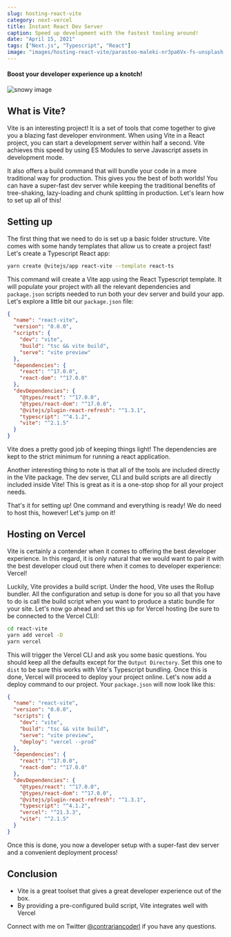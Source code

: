 ```yaml
---
slug: hosting-react-vite
category: next-vercel
title: Instant React Dev Server
caption: Speed up development with the fastest tooling around!
date: "April 15, 2021"
tags: ["Next.js", "Typescript", "React"]
image: "images/hosting-react-vite/parastoo-maleki-nr3pa6Vx-fs-unsplash.jpg"
---
```


#### **Boost your developer experience up a knotch!**

![snowy image](images/hosting-react-vite/lukas-zischke-9UiLvaIbG3g-unsplash.jpg)

## **What is Vite?**

Vite is an interesting project! It is a set of tools that come together to give
you a blazing fast developer environment. When using Vite in a React project,
you can start a development server within half a second. Vite achieves this
speed by using ES Modules to serve Javascript assets in development mode.

It also offers a build command that will bundle your code in a more traditional
way for production. This gives you the best of both worlds! You can have a
super-fast dev server while keeping the traditional benefits of tree-shaking,
lazy-loading and chunk splitting in production. Let's learn how to set up all of
this!

## Setting up

The first thing that we need to do is set up a basic folder structure. Vite
comes with some handy templates that allow us to create a project fast! Let's
create a Typescript React app:

```sh
yarn create @vitejs/app react-vite --template react-ts
```

This command will create a Vite app using the React Typescript template. It will
populate your project with all the relevant dependencies and `package.json`
scripts needed to run both your dev server and build your app. Let's explore a
little bit our `package.json` file:

```json
{
  "name": "react-vite",
  "version": "0.0.0",
  "scripts": {
    "dev": "vite",
    "build": "tsc && vite build",
    "serve": "vite preview"
  },
  "dependencies": {
    "react": "^17.0.0",
    "react-dom": "^17.0.0"
  },
  "devDependencies": {
    "@types/react": "^17.0.0",
    "@types/react-dom": "^17.0.0",
    "@vitejs/plugin-react-refresh": "^1.3.1",
    "typescript": "^4.1.2",
    "vite": "^2.1.5"
  }
}
```

Vite does a pretty good job of keeping things light! The dependencies are kept
to the strict minimum for running a react application.

Another interesting thing to note is that all of the tools are included directly
in the Vite package. The dev server, CLI and build scripts are all directly
included inside Vite! This is great as it is a one-stop shop for all your
project needs.

That's it for setting up! One command and everything is ready! We do need to
host this, however! Let's jump on it!

## Hosting on Vercel

Vite is certainly a contender when it comes to offering the best developer
experience. In this regard, it is only natural that we would want to pair it
with the best developer cloud out there when it comes to developer experience:
Vercel!

Luckily, Vite provides a build script. Under the hood, Vite uses the Rollup
bundler. All the configuration and setup is done for you so all that you have to
do is call the build script when you want to produce a static bundle for your
site. Let's now go ahead and set this up for Vercel hosting (be sure to be
connected to the Vercel CLI):

```sh
cd react-vite 
yarn add vercel -D
yarn vercel
```

This will trigger the Vercel CLI and ask you some basic questions. You should
keep all the defaults except for the `Output Directory`. Set this one to `dist`
to be sure this works with Vite's Typescript bundling. Once this is done, Vercel
will proceed to deploy your project online. Let's now add a deploy command to
our project. Your `package.json` will now look like this:

```json
{
  "name": "react-vite",
  "version": "0.0.0",
  "scripts": {
    "dev": "vite",
    "build": "tsc && vite build",
    "serve": "vite preview",
    "deploy": "vercel --prod"
  },
  "dependencies": {
    "react": "^17.0.0",
    "react-dom": "^17.0.0"
  },
  "devDependencies": {
    "@types/react": "^17.0.0",
    "@types/react-dom": "^17.0.0",
    "@vitejs/plugin-react-refresh": "^1.3.1",
    "typescript": "^4.1.2",
    "vercel": "^21.3.3",
    "vite": "^2.1.5"
  }
}
```

Once this is done, you now a developer setup with a super-fast dev server and a
convenient deployment process!

## Conclusion

- Vite is a great toolset that gives a great developer experience out of the
  box.
- By providing a pre-configured build script, Vite integrates well with Vercel

Connect with me on Twitter
[@contrariancoderl](https://twitter.com/contrariancoder) if you have any
questions.
